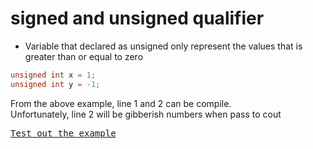 # signed and unsigned qualifier
- Variable that declared as unsigned only represent the values that is greater than or equal to zero

```c++
unsigned int x = 1;
unsigned int y = -1;
```

From the above example, line 1 and 2 can be compile.  
Unfortunately, line 2 will be gibberish numbers when pass to cout

[<kbd>Test out the example</kbd>](./test.cpp)